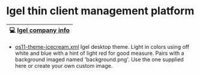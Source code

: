 # Igel thin client management platform
|:computer: [Igel company info](https://igel.com)|
---|

- [os11-theme-icecream.xml](os11-theme-icecream.xml)
Igel desktop theme. Light in colors using off white and blue with a hint of light red for good measure. Pairs with a background imaged named 'background.png'. Use the one supplied here or create your own custom image.

